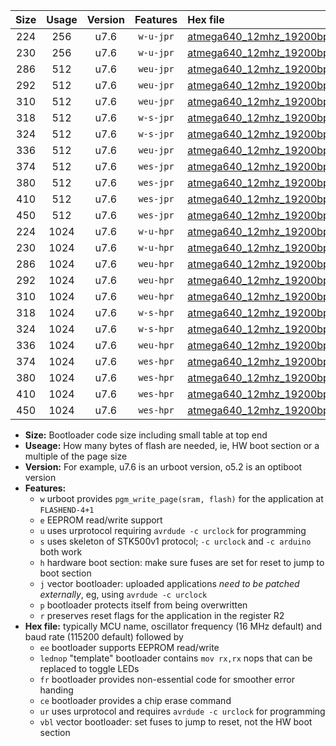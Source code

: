 |Size|Usage|Version|Features|Hex file|
|:-:|:-:|:-:|:-:|:--|
|224|256|u7.6|`w-u-jpr`|[atmega640_12mhz_19200bps_ur_vbl.hex](https://raw.githubusercontent.com/stefanrueger/urboot/main/bootloaders/atmega640/fcpu_12mhz/19200_bps/atmega640_12mhz_19200bps_ur_vbl.hex)|
|230|256|u7.6|`w-u-jpr`|[atmega640_12mhz_19200bps_lednop_ur_vbl.hex](https://raw.githubusercontent.com/stefanrueger/urboot/main/bootloaders/atmega640/fcpu_12mhz/19200_bps/atmega640_12mhz_19200bps_lednop_ur_vbl.hex)|
|286|512|u7.6|`weu-jpr`|[atmega640_12mhz_19200bps_ee_ur_vbl.hex](https://raw.githubusercontent.com/stefanrueger/urboot/main/bootloaders/atmega640/fcpu_12mhz/19200_bps/atmega640_12mhz_19200bps_ee_ur_vbl.hex)|
|292|512|u7.6|`weu-jpr`|[atmega640_12mhz_19200bps_ee_lednop_ur_vbl.hex](https://raw.githubusercontent.com/stefanrueger/urboot/main/bootloaders/atmega640/fcpu_12mhz/19200_bps/atmega640_12mhz_19200bps_ee_lednop_ur_vbl.hex)|
|310|512|u7.6|`weu-jpr`|[atmega640_12mhz_19200bps_ee_lednop_fr_ur_vbl.hex](https://raw.githubusercontent.com/stefanrueger/urboot/main/bootloaders/atmega640/fcpu_12mhz/19200_bps/atmega640_12mhz_19200bps_ee_lednop_fr_ur_vbl.hex)|
|318|512|u7.6|`w-s-jpr`|[atmega640_12mhz_19200bps_vbl.hex](https://raw.githubusercontent.com/stefanrueger/urboot/main/bootloaders/atmega640/fcpu_12mhz/19200_bps/atmega640_12mhz_19200bps_vbl.hex)|
|324|512|u7.6|`w-s-jpr`|[atmega640_12mhz_19200bps_lednop_vbl.hex](https://raw.githubusercontent.com/stefanrueger/urboot/main/bootloaders/atmega640/fcpu_12mhz/19200_bps/atmega640_12mhz_19200bps_lednop_vbl.hex)|
|336|512|u7.6|`weu-jpr`|[atmega640_12mhz_19200bps_ee_lednop_fr_ce_ur_vbl.hex](https://raw.githubusercontent.com/stefanrueger/urboot/main/bootloaders/atmega640/fcpu_12mhz/19200_bps/atmega640_12mhz_19200bps_ee_lednop_fr_ce_ur_vbl.hex)|
|374|512|u7.6|`wes-jpr`|[atmega640_12mhz_19200bps_ee_vbl.hex](https://raw.githubusercontent.com/stefanrueger/urboot/main/bootloaders/atmega640/fcpu_12mhz/19200_bps/atmega640_12mhz_19200bps_ee_vbl.hex)|
|380|512|u7.6|`wes-jpr`|[atmega640_12mhz_19200bps_ee_lednop_vbl.hex](https://raw.githubusercontent.com/stefanrueger/urboot/main/bootloaders/atmega640/fcpu_12mhz/19200_bps/atmega640_12mhz_19200bps_ee_lednop_vbl.hex)|
|410|512|u7.6|`wes-jpr`|[atmega640_12mhz_19200bps_ee_lednop_fr_vbl.hex](https://raw.githubusercontent.com/stefanrueger/urboot/main/bootloaders/atmega640/fcpu_12mhz/19200_bps/atmega640_12mhz_19200bps_ee_lednop_fr_vbl.hex)|
|450|512|u7.6|`wes-jpr`|[atmega640_12mhz_19200bps_ee_lednop_fr_ce_vbl.hex](https://raw.githubusercontent.com/stefanrueger/urboot/main/bootloaders/atmega640/fcpu_12mhz/19200_bps/atmega640_12mhz_19200bps_ee_lednop_fr_ce_vbl.hex)|
|224|1024|u7.6|`w-u-hpr`|[atmega640_12mhz_19200bps_ur.hex](https://raw.githubusercontent.com/stefanrueger/urboot/main/bootloaders/atmega640/fcpu_12mhz/19200_bps/atmega640_12mhz_19200bps_ur.hex)|
|230|1024|u7.6|`w-u-hpr`|[atmega640_12mhz_19200bps_lednop_ur.hex](https://raw.githubusercontent.com/stefanrueger/urboot/main/bootloaders/atmega640/fcpu_12mhz/19200_bps/atmega640_12mhz_19200bps_lednop_ur.hex)|
|286|1024|u7.6|`weu-hpr`|[atmega640_12mhz_19200bps_ee_ur.hex](https://raw.githubusercontent.com/stefanrueger/urboot/main/bootloaders/atmega640/fcpu_12mhz/19200_bps/atmega640_12mhz_19200bps_ee_ur.hex)|
|292|1024|u7.6|`weu-hpr`|[atmega640_12mhz_19200bps_ee_lednop_ur.hex](https://raw.githubusercontent.com/stefanrueger/urboot/main/bootloaders/atmega640/fcpu_12mhz/19200_bps/atmega640_12mhz_19200bps_ee_lednop_ur.hex)|
|310|1024|u7.6|`weu-hpr`|[atmega640_12mhz_19200bps_ee_lednop_fr_ur.hex](https://raw.githubusercontent.com/stefanrueger/urboot/main/bootloaders/atmega640/fcpu_12mhz/19200_bps/atmega640_12mhz_19200bps_ee_lednop_fr_ur.hex)|
|318|1024|u7.6|`w-s-hpr`|[atmega640_12mhz_19200bps.hex](https://raw.githubusercontent.com/stefanrueger/urboot/main/bootloaders/atmega640/fcpu_12mhz/19200_bps/atmega640_12mhz_19200bps.hex)|
|324|1024|u7.6|`w-s-hpr`|[atmega640_12mhz_19200bps_lednop.hex](https://raw.githubusercontent.com/stefanrueger/urboot/main/bootloaders/atmega640/fcpu_12mhz/19200_bps/atmega640_12mhz_19200bps_lednop.hex)|
|336|1024|u7.6|`weu-hpr`|[atmega640_12mhz_19200bps_ee_lednop_fr_ce_ur.hex](https://raw.githubusercontent.com/stefanrueger/urboot/main/bootloaders/atmega640/fcpu_12mhz/19200_bps/atmega640_12mhz_19200bps_ee_lednop_fr_ce_ur.hex)|
|374|1024|u7.6|`wes-hpr`|[atmega640_12mhz_19200bps_ee.hex](https://raw.githubusercontent.com/stefanrueger/urboot/main/bootloaders/atmega640/fcpu_12mhz/19200_bps/atmega640_12mhz_19200bps_ee.hex)|
|380|1024|u7.6|`wes-hpr`|[atmega640_12mhz_19200bps_ee_lednop.hex](https://raw.githubusercontent.com/stefanrueger/urboot/main/bootloaders/atmega640/fcpu_12mhz/19200_bps/atmega640_12mhz_19200bps_ee_lednop.hex)|
|410|1024|u7.6|`wes-hpr`|[atmega640_12mhz_19200bps_ee_lednop_fr.hex](https://raw.githubusercontent.com/stefanrueger/urboot/main/bootloaders/atmega640/fcpu_12mhz/19200_bps/atmega640_12mhz_19200bps_ee_lednop_fr.hex)|
|450|1024|u7.6|`wes-hpr`|[atmega640_12mhz_19200bps_ee_lednop_fr_ce.hex](https://raw.githubusercontent.com/stefanrueger/urboot/main/bootloaders/atmega640/fcpu_12mhz/19200_bps/atmega640_12mhz_19200bps_ee_lednop_fr_ce.hex)|

- **Size:** Bootloader code size including small table at top end
- **Useage:** How many bytes of flash are needed, ie, HW boot section or a multiple of the page size
- **Version:** For example, u7.6 is an urboot version, o5.2 is an optiboot version
- **Features:**
  + `w` urboot provides `pgm_write_page(sram, flash)` for the application at `FLASHEND-4+1`
  + `e` EEPROM read/write support
  + `u` uses urprotocol requiring `avrdude -c urclock` for programming
  + `s` uses skeleton of STK500v1 protocol; `-c urclock` and `-c arduino` both work
  + `h` hardware boot section: make sure fuses are set for reset to jump to boot section
  + `j` vector bootloader: uploaded applications *need to be patched externally*, eg, using `avrdude -c urclock`
  + `p` bootloader protects itself from being overwritten
  + `r` preserves reset flags for the application in the register R2
- **Hex file:** typically MCU name, oscillator frequency (16 MHz default) and baud rate (115200 default) followed by
  + `ee` bootloader supports EEPROM read/write
  + `lednop` "template" bootloader contains `mov rx,rx` nops that can be replaced to toggle LEDs
  + `fr` bootloader provides non-essential code for smoother error handing
  + `ce` bootloader provides a chip erase command
  + `ur` uses urprotocol and requires `avrdude -c urclock` for programming
  + `vbl` vector bootloader: set fuses to jump to reset, not the HW boot section
